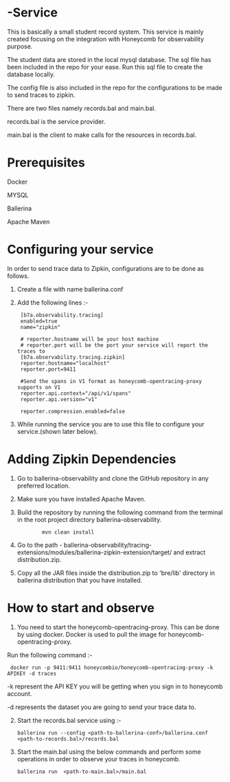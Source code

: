   
# -Service 
This is basically a small student record system. This service is mainly created focusing on the integration with Honeycomb for observability purpose. 

The student data are stored in the local mysql database.
The sql file has been included in the repo for your ease.
Run this sql file to create the database locally.

The config file is also included in the repo for the configurations to be made to send traces to zipkin.

There are two files namely records.bal and main.bal.


records.bal is the service provider.

main.bal is the client to make calls for the resources in records.bal.


# Prerequisites
Docker

MYSQL

Ballerina

Apache Maven 

# Configuring your service
In order to send trace data to Zipkin, configurations are to be done as follows.

1. Create a file with name ballerina.conf
2. Add the following lines :-

        [b7a.observability.tracing]
        enabled=true
        name="zipkin"
        
        # reporter.hostname will be your host machine
        # reporter.port will be the port your service will report the traces to
        [b7a.observability.tracing.zipkin]
        reporter.hostname="localhost"
        reporter.port=9411

        #Send the spans in V1 format as honeycomb-opentracing-proxy supports on V1
        reporter.api.context="/api/v1/spans"
        reporter.api.version="v1"

        reporter.compression.enabled=false

3.  While running the service you are to use this file to configure your service.(shown later below).

    
# Adding Zipkin Dependencies

1. Go to ballerina-observability and clone the GitHub repository in any preferred location.
2. Make sure you have installed Apache Maven.
 
3. Build the repository by running the following command from the terminal in the root project directory ballerina-observability.

               mvn clean install                                
4.   Go to the path - 
        ballerina-observability/tracing-extensions/modules/ballerina-zipkin-extension/target/ and extract distribution.zip.
5.  Copy all the JAR files inside the distribution.zip to 'bre/lib' directory in ballerina distribution that you have installed.

# How to start and observe

1. You need to start the honeycomb-opentracing-proxy. This can be done by using docker. Docker is used to pull the image for honeycomb-opentracing-proxy.

  Run the following command :- 

     docker run -p 9411:9411 honeycombio/honeycomb-opentracing-proxy -k APIKEY -d traces
     
     
        
  -k represent the API KEY you will be getting when you sign in to honeycomb account.

  -d represents the dataset you are going to send your trace data to.


2.   Start the records.bal service using :-

         ballerina run --config <path-to-ballerina-conf>/ballerina.conf <path-to-records.bal>/records.bal

3.  Start the main.bal using the below commands and perform some operations in order to observe your traces in honeycomb.
            
        ballerina run  <path-to-main.bal>/main.bal
    


